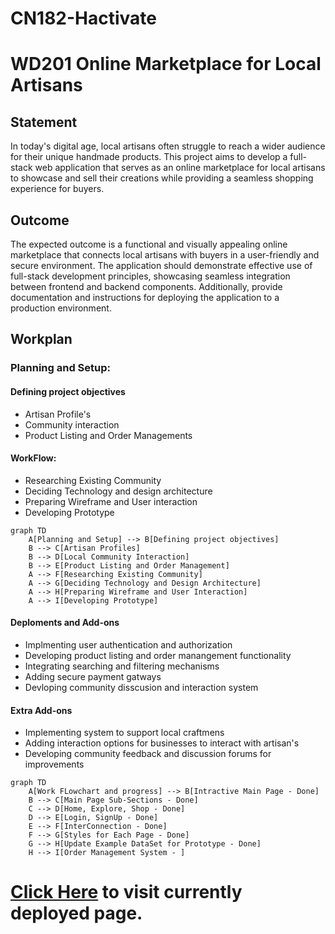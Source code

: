 # CN182-Hactivate

# WD201 Online Marketplace for Local Artisans
## Statement
In today's digital age, local artisans often struggle to reach a wider audience for their unique handmade products. This project aims to develop a full-stack web application that serves as an online marketplace for local artisans to showcase and sell their creations while providing a seamless shopping experience for buyers.
## Outcome
The expected outcome is a functional and visually appealing online marketplace that connects local artisans with buyers in a user-friendly and secure environment. The application should demonstrate effective use of full-stack development principles, showcasing seamless integration between frontend and backend components. Additionally, provide documentation and instructions for deploying the application to a production environment.

## Workplan
### Planning and Setup:
#### Defining project objectives
- Artisan Profile's
- Community interaction
- Product Listing and Order Managements
#### WorkFlow:
- Researching Existing Community
- Deciding Technology and design architecture
- Preparing Wireframe and User interaction
- Developing Prototype

```mermaid
graph TD
    A[Planning and Setup] --> B[Defining project objectives]
    B --> C[Artisan Profiles]
    B --> D[Local Community Interaction]
    B --> E[Product Listing and Order Management]
    A --> F[Researching Existing Community]
    A --> G[Deciding Technology and Design Architecture]
    A --> H[Preparing Wireframe and User Interaction]
    A --> I[Developing Prototype]
```
#### Deploments and Add-ons
- Implmenting user authentication and authorization
- Developing product listing and order manangement functionality
- Integrating searching and filtering mechanisms
- Adding secure payment gatways
- Devloping community disscusion and interaction system

#### Extra Add-ons
- Implementing system to support local craftmens
- Adding interaction options for businesses to interact with artisan's
- Developing community feedback and discussion forums for improvements

```mermaid
graph TD
    A[Work FLowchart and progress] --> B[Intractive Main Page - Done]
    B --> C[Main Page Sub-Sections - Done]
    C --> D[Home, Explore, Shop - Done]
    D --> E[Login, SignUp - Done]
    E --> F[InterConnection - Done]
    F --> G[Styles for Each Page - Done]
    G --> H[Update Example DataSet for Prototype - Done]
    H --> I[Order Management System - ]
```
# [Click Here](https://igmansvi.github.io/CN182-Hactivate/) to visit currently deployed page.
